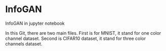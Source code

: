 # InfoGAN
InfoGAN in jupyter notebook

In this Git, there are two main files. 
First is for MNIST, it stand for one color channel dataset.
Second is CIFAR10 dataset, it stand for three color channels dataset.

